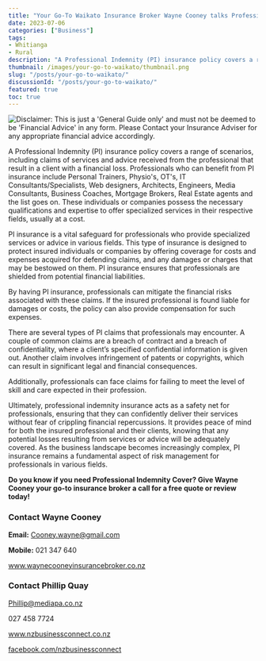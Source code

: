 ```yaml
---
title: "Your Go-To Waikato Insurance Broker Wayne Cooney talks Professional Indemnity Cover"
date: 2023-07-06
categories: ["Business"]
tags:
- Whitianga
- Rural
description: "A Professional Indemnity (PI) insurance policy covers a range of scenarios, including claims of services and advice received from the professional that result in a client with a financial loss. Professionals who can benefit from PI insurance include Personal Trainers, Physio's, OT's, IT Consultants/Specialists, Web designers, Architects, Engineers, Media Consultants, Business Coaches, Mortgage Brokers, Real Estate agents and the list goes on. These individuals or companies possess the necessary qualifications and expertise to offer specialized services in their respective fields, usually at a cost."
thumbnail: /images/your-go-to-waikato/thumbnail.png
slug: "/posts/your-go-to-waikato/"
discussionId: "/posts/your-go-to-waikato/"
featured: true
toc: true
---
```

![Disclaimer: This is just a 'General Guide only' and must not be deemed to be 'Financial Advice' in any form. Please Contact your Insurance Adviser for any appropriate financial advice accordingly.](/images/your-go-to-waikato/thumbnail.jpg)

A Professional Indemnity (PI) insurance policy covers a range of scenarios, including claims of services and advice received from the professional that result in a client with a financial loss. Professionals who can benefit from PI insurance include Personal Trainers, Physio's, OT's, IT Consultants/Specialists, Web designers, Architects, Engineers, Media Consultants, Business Coaches, Mortgage Brokers, Real Estate agents and the list goes on. These individuals or companies possess the necessary qualifications and expertise to offer specialized services in their respective fields, usually at a cost.

PI insurance is a vital safeguard for professionals who provide specialized services or advice in various fields. This type of insurance is designed to protect insured individuals or companies by offering coverage for costs and expenses acquired for defending claims, and any damages or charges that may be bestowed on them. PI insurance ensures that professionals are shielded from potential financial liabilities.

By having PI insurance, professionals can mitigate the financial risks associated with these claims. If the insured professional is found liable for damages or costs, the policy can also provide compensation for such expenses.

There are several types of PI claims that professionals may encounter. A couple of common claims are a breach of contract and a breach of confidentiality, where a client’s specified confidential information is given out. Another claim involves infringement of patents or copyrights, which can result in significant legal and financial consequences.

Additionally, professionals can face claims for failing to meet the level of skill and care expected in their profession.

Ultimately, professional indemnity insurance acts as a safety net for professionals, ensuring that they can confidently deliver their services without fear of crippling financial repercussions. It provides peace of mind for both the insured professional and their clients, knowing that any potential losses resulting from services or advice will be adequately covered. As the business landscape becomes increasingly complex, PI insurance remains a fundamental aspect of risk management for professionals in various fields.

**Do you know if you need Professional Indemnity Cover? Give Wayne Cooney your go-to insurance broker a call for a free quote or review today!**

### Contact Wayne Cooney

**Email:** Cooney.wayne@gmail.com

**Mobile:** 021 347 640

www.waynecooneyinsurancebroker.co.nz

### Contact Phillip Quay

Phillip@mediapa.co.nz

027 458 7724

www.nzbusinessconnect.co.nz

[facebook.com/nzbusinessconnect](https://www.facebook.com/profile.php?id=100082975520080)